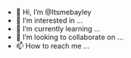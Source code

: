 - 👋 Hi, I’m @Itsmebayley
- 👀 I’m interested in ...
- 🌱 I’m currently learning ...
- 💞️ I’m looking to collaborate on ...
- 📫 How to reach me ...

<!---
Itsmebayley/Itsmebayley is a ✨ special ✨ repository because its `README.md` (this file) appears on your GitHub profile.
You can click the Preview link to take a look at your changes.
--->
